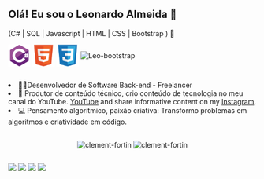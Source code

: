 ## Olá! Eu sou o Leonardo Almeida 👋

(C# | SQL | Javascript | HTML | CSS | Bootstrap ) 🚀
<div style="display: inline_block">
  <img align="center" alt="Leo-CS" height="45" width="45" src="https://raw.githubusercontent.com/devicons/devicon/master/icons/csharp/csharp-original.svg">
  <img align="center" alt="Leo-HTML" height="45" width="45" src="https://raw.githubusercontent.com/devicons/devicon/master/icons/html5/html5-original.svg">
  <img align="center" alt="Leo-CSS" height="45" width="45" src="https://raw.githubusercontent.com/devicons/devicon/master/icons/css3/css3-original.svg"> 
  <img align="center" alt="Leo-bootstrap" height="45" width="45" src="https://cdn.jsdelivr.net/gh/devicons/devicon/icons/bootstrap/bootstrap-original.svg">      
</div>

##

<li><g-emoji class="g-emoji" alias="_technologist" fallback-src="https://github.githubassets.com/images/icons/emoji/unicode/1f469-1f4bb.png">👩‍💻</g-emoji>Desenvolvedor de Software Back-end - Freelancer</li>
<li><g-emoji class="g-emoji" alias="movie_camera" fallback-src="https://github.githubassets.com/images/icons/emoji/unicode/1f3a5.png">🎥</g-emoji> Produtor de conteúdo técnico, crio conteúdo de tecnologia no meu canal do YouTube. <a href="https://www.youtube.com/channel/UCT6Q9faMe-uodEjv6SSj-OA" rel="nofollow">YouTube</a> and share informative content on my <a href="https://www.instagram.com/leoalmeida.me/" rel="nofollow">Instagram</a>.</li>
<li><td align="center"><g-emoji class="g-emoji" alias="computer" fallback-src="https://github.githubassets.com/images/icons/emoji/unicode/1f4bb.png">💻 Pensamento algorítmico, paixão criativa: Transformo problemas em algoritmos e criatividade em código.</g-emoji></td></li>
<div align="left" dir="auto">

##

<div align="center">
  <img src="https://github-readme-stats.vercel.app/api?username=AlmeidaLeoDev&show_icons=true&theme=transparent" alt="clement-fortin" width=400 height=167/>
  <img src="https://github-readme-stats.vercel.app/api/top-langs/?username=AlmeidaLeoDev&layout=compact&show_icons=true&theme=transparent" alt="clement-fortin" width=400 height=167/>
</div>

##
  
<div> 
  <a href="https://www.youtube.com/@TioDevEnsina" target="_blank"><img src="https://img.shields.io/badge/YouTube-FF0000?style=for-the-badge&logo=youtube&logoColor=white" target="_blank"></a>
  <a href="https://instagram.com/leoalmeida.me" target="_blank"><img src="https://img.shields.io/badge/-Instagram-%23E4405F?style=for-the-badge&logo=instagram&logoColor=white" target="_blank"></a>
  <a href = "mailto:almeidaleo.dev@gmail.com"><img src="https://img.shields.io/badge/-Gmail-%23333?style=for-the-badge&logo=gmail&logoColor=white" target="_blank"></a>
  <a href="https://www.linkedin.com/in/almeidaleo-dev/" target="_blank"><img src="https://img.shields.io/badge/-LinkedIn-%230077B5?style=for-the-badge&logo=linkedin&logoColor=white" target="_blank"></a> 
</div>
